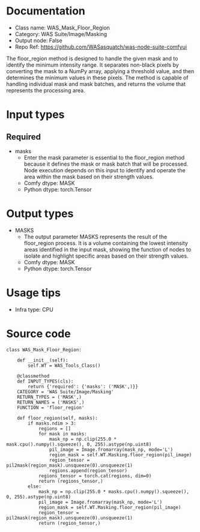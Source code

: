 # Documentation
- Class name: WAS_Mask_Floor_Region
- Category: WAS Suite/Image/Masking
- Output node: False
- Repo Ref: https://github.com/WASasquatch/was-node-suite-comfyui

The floor_region method is designed to handle the given mask and to identify the minimum intensity range. It separates non-black pixels by converting the mask to a NumPy array, applying a threshold value, and then determines the minimum values in these pixels. The method is capable of handling individual mask and mask batches, and returns the volume that represents the processing area.

# Input types
## Required
- masks
    - Enter the mask parameter is essential to the floor_region method because it defines the mask or mask batch that will be processed. Node execution depends on this input to identify and operate the area within the mask based on their strength values.
    - Comfy dtype: MASK
    - Python dtype: torch.Tensor

# Output types
- MASKS
    - The output parameter MASKS represents the result of the floor_region process. It is a volume containing the lowest intensity areas identified in the input mask, showing the function of nodes to isolate and highlight specific areas based on their strength values.
    - Comfy dtype: MASK
    - Python dtype: torch.Tensor

# Usage tips
- Infra type: CPU

# Source code
```
class WAS_Mask_Floor_Region:

    def __init__(self):
        self.WT = WAS_Tools_Class()

    @classmethod
    def INPUT_TYPES(cls):
        return {'required': {'masks': ('MASK',)}}
    CATEGORY = 'WAS Suite/Image/Masking'
    RETURN_TYPES = ('MASK',)
    RETURN_NAMES = ('MASKS',)
    FUNCTION = 'floor_region'

    def floor_region(self, masks):
        if masks.ndim > 3:
            regions = []
            for mask in masks:
                mask_np = np.clip(255.0 * mask.cpu().numpy().squeeze(), 0, 255).astype(np.uint8)
                pil_image = Image.fromarray(mask_np, mode='L')
                region_mask = self.WT.Masking.floor_region(pil_image)
                region_tensor = pil2mask(region_mask).unsqueeze(0).unsqueeze(1)
                regions.append(region_tensor)
            regions_tensor = torch.cat(regions, dim=0)
            return (regions_tensor,)
        else:
            mask_np = np.clip(255.0 * masks.cpu().numpy().squeeze(), 0, 255).astype(np.uint8)
            pil_image = Image.fromarray(mask_np, mode='L')
            region_mask = self.WT.Masking.floor_region(pil_image)
            region_tensor = pil2mask(region_mask).unsqueeze(0).unsqueeze(1)
            return (region_tensor,)
```
